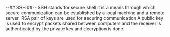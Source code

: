 --## SSH  ##--
SSH stands for secure shell
it is a means through which secure communication can be established by a local
machine and a remote server.
RSA pair of keys are used for securing communication
A public key is used to encrypt packets shared between computers and the receiver is authenticated by the private key and decryption is done.
